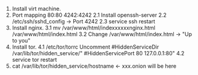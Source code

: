 1. Install virt machine.
2. Port mapping 80:80 4242:4242
	2.1 Install openssh-server
	2.2 /etc/ssh/sshd_config -> Port 4242
	2.3 service ssh restart
3. Install nginx.
	3.1 mv /var/www/html/indexxxxxxnginx.html /var/www/html/index.html
	3.2 Change /var/www/html/index.html -> "Up to you"
4. Install tor.
	4.1 /etc/tor/torrc 
	Uncomment 	#HiddenServiceDir /var/lib/tor/hidden_service/" 
			#HiddenServicePort 80 127.0.0.1:80"
	4.2 service tor restart
5. cat /var/lib/tor/hidden_service/hostname <- xxx.onion will be here 
